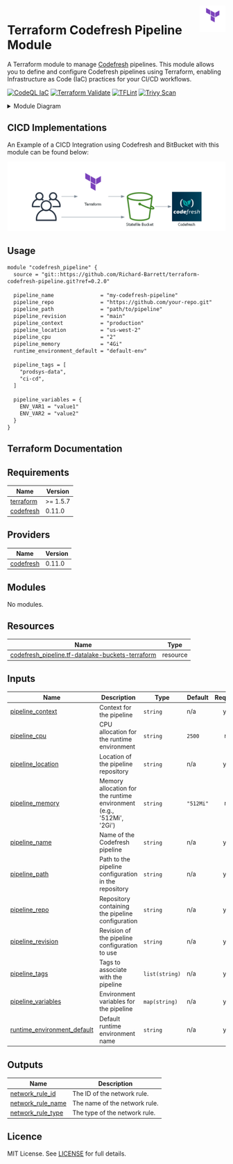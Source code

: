 <img align="right" width="60" height="60" src="images/terraform.png">

# Terraform Codefresh Pipeline Module

A Terraform module to manage [Codefresh](https://codefresh.io/) pipelines. This module allows you to define and configure Codefresh pipelines using Terraform, enabling Infrastructure as Code (IaC) practices for your CI/CD workflows.


[![CodeQL IaC](https://github.com/Richard-Barrett/terraform-codefresh-pipeline/actions/workflows/iac-codeql.yaml/badge.svg)](https://github.com/Richard-Barrett/terraform-codefresh-pipeline/actions/workflows/iac-codeql.yaml)
[![Terraform Validate](https://github.com/Richard-Barrett/terraform-codefresh-pipeline/actions/workflows/terraform_validate.yaml/badge.svg)](https://github.com/Richard-Barrett/terraform-codefresh-pipeline/actions/workflows/terraform_validate.yaml)
[![TFLint](https://github.com/Richard-Barrett/terraform-codefresh-pipeline/actions/workflows/tflint.yaml/badge.svg)](https://github.com/Richard-Barrett/terraform-codefresh-pipeline/actions/workflows/tflint.yaml)
[![Trivy Scan](https://github.com/Richard-Barrett/terraform-codefresh-pipeline/actions/workflows/trivy.yaml/badge.svg)](https://github.com/Richard-Barrett/terraform-codefresh-pipeline/actions/workflows/trivy.yaml)

<details>
<summary>Module Diagram</summary>

```mermaid
graph TD
    subgraph Variables
        A[pipeline_name] 
        B[pipeline_repo]
        C[pipeline_path]
        D[pipeline_revision]
        E[pipeline_context]
        F[pipeline_location]
        G[pipeline_cpu]
        H[pipeline_memory]
        I[pipeline_variables]
        J[pipeline_tags]
        K[runtime_environment_default]
    end

    subgraph Resource
        L[codefresh_pipeline.tf-datalake-buckets-terraform]
    end

    %% Relationships
    A -->|sets| L.name
    B -->|sets| L.spec.spec_template.repo
    C -->|sets| L.spec.spec_template.path
    D -->|sets| L.spec.spec_template.revision
    E -->|sets| L.spec.spec_template.context
    F -->|sets| L.spec.spec_template.location
    K -->|sets| L.spec.runtime_environment.name
    G -->|sets| L.spec.runtime_environment.cpu
    H -->|sets| L.spec.runtime_environment.memory
    I -->|sets| L.spec.variables
    J -->|sets| L.tags


```

</details>

## CICD Implementations

An Example of a CICD Integration using Codefresh and BitBucket with this module can be found below:

![Diagram of Terraform Module](images/diagram.png)

## Usage

```hcl
module "codefresh_pipeline" {
  source = "git::https://github.com/Richard-Barrett/terraform-codefresh-pipeline.git?ref=0.2.0"

  pipeline_name               = "my-codefresh-pipeline"
  pipeline_repo               = "https://github.com/your-repo.git"
  pipeline_path               = "path/to/pipeline"
  pipeline_revision           = "main"
  pipeline_context            = "production"
  pipeline_location           = "us-west-2"
  pipeline_cpu                = "2"
  pipeline_memory             = "4Gi"
  runtime_environment_default = "default-env"

  pipeline_tags = [
    "prodsys-data",
    "ci-cd",
  ]

  pipeline_variables = {
    ENV_VAR1 = "value1"
    ENV_VAR2 = "value2"
  }
}

```

## Terraform Documentation

<!-- BEGIN_TF_DOCS -->
## Requirements

| Name | Version |
|------|---------|
| <a name="requirement_terraform"></a> [terraform](#requirement\_terraform) | >= 1.5.7 |
| <a name="requirement_codefresh"></a> [codefresh](#requirement\_codefresh) | 0.11.0 |

## Providers

| Name | Version |
|------|---------|
| <a name="provider_codefresh"></a> [codefresh](#provider\_codefresh) | 0.11.0 |

## Modules

No modules.

## Resources

| Name | Type |
|------|------|
| [codefresh_pipeline.tf-datalake-buckets-terraform](https://registry.terraform.io/providers/codefresh-io/codefresh/0.11.0/docs/resources/pipeline) | resource |

## Inputs

| Name | Description | Type | Default | Required |
|------|-------------|------|---------|:--------:|
| <a name="input_pipeline_context"></a> [pipeline\_context](#input\_pipeline\_context) | Context for the pipeline | `string` | n/a | yes |
| <a name="input_pipeline_cpu"></a> [pipeline\_cpu](#input\_pipeline\_cpu) | CPU allocation for the runtime environment | `string` | `2500` | no |
| <a name="input_pipeline_location"></a> [pipeline\_location](#input\_pipeline\_location) | Location of the pipeline repository | `string` | n/a | yes |
| <a name="input_pipeline_memory"></a> [pipeline\_memory](#input\_pipeline\_memory) | Memory allocation for the runtime environment (e.g., '512Mi', '2Gi') | `string` | `"512Mi"` | no |
| <a name="input_pipeline_name"></a> [pipeline\_name](#input\_pipeline\_name) | Name of the Codefresh pipeline | `string` | n/a | yes |
| <a name="input_pipeline_path"></a> [pipeline\_path](#input\_pipeline\_path) | Path to the pipeline configuration in the repository | `string` | n/a | yes |
| <a name="input_pipeline_repo"></a> [pipeline\_repo](#input\_pipeline\_repo) | Repository containing the pipeline configuration | `string` | n/a | yes |
| <a name="input_pipeline_revision"></a> [pipeline\_revision](#input\_pipeline\_revision) | Revision of the pipeline configuration to use | `string` | n/a | yes |
| <a name="input_pipeline_tags"></a> [pipeline\_tags](#input\_pipeline\_tags) | Tags to associate with the pipeline | `list(string)` | n/a | yes |
| <a name="input_pipeline_variables"></a> [pipeline\_variables](#input\_pipeline\_variables) | Environment variables for the pipeline | `map(string)` | n/a | yes |
| <a name="input_runtime_environment_default"></a> [runtime\_environment\_default](#input\_runtime\_environment\_default) | Default runtime environment name | `string` | n/a | yes |

## Outputs

| Name | Description |
|------|-------------|
| <a name="output_network_rule_id"></a> [network\_rule\_id](#output\_network\_rule\_id) | The ID of the network rule. |
| <a name="output_network_rule_name"></a> [network\_rule\_name](#output\_network\_rule\_name) | The name of the network rule. |
| <a name="output_network_rule_type"></a> [network\_rule\_type](#output\_network\_rule\_type) | The type of the network rule. |
<!-- END_TF_DOCS -->

## Licence

MIT License. See [LICENSE](https://github.com/Richard-Barrett/terraform-codefresh-pipeline/blob/main/LICENSE) for full details.
